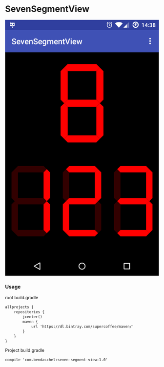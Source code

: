 # SevenSegmentView

![Screenshot](screenshots/main.png?raw=true)

### Usage

root build.gradle

```
allprojects {
    repositories {
        jcenter()
        maven {
            url 'https://dl.bintray.com/supercoffee/maven/'
        }
    }
}
```

Project build.gradle
```
compile 'com.bendaschel:seven-segment-view:1.0'
```